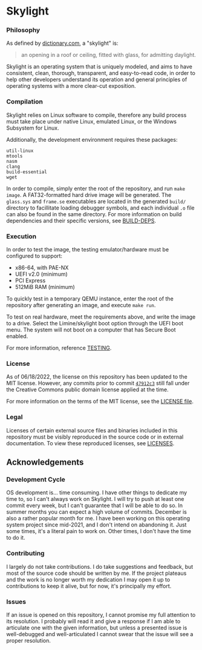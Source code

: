 # Skylight

### Philosophy
As defined by [dictionary.com](https://www.dictionary.com/browse/skylight#), a "skylight" is:
> an opening in a roof or ceiling, fitted with glass, for admitting daylight.

Skylight is an operating system that is uniquely modeled, and aims to have consistent, clean, thorough, transparent, and easy-to-read code, in order to help other developers understand its operation and general principles of operating systems with a more clear-cut exposition.

### Compilation
Skylight relies on Linux software to compile, therefore any build process must take place under native Linux, emulated Linux, or the Windows Subsystem for Linux.

Additionally, the development environment requires these packages:
```
util-linux 
mtools 
nasm 
clang 
build-essential 
wget
```

In order to compile, simply enter the root of the repository, and run `make image`. A FAT32-formatted hard drive image will be generated. The `glass.sys` and `frame.se` executables are located in the generated `build/` directory to facillitate loading debugger symbols, and each individual `.o` file can also be found in the same directory. For more information on build dependencies and their specific versions, see [BUILD-DEPS](docs/BUILD-DEPS.md).

### Execution
In order to test the image, the testing emulator/hardware must be configured to support:
 - x86-64, with PAE-NX
 - UEFI v2.0 (minimum)
 - PCI Express
 - 512MiB RAM (minimum)

To quickly test in a temporary QEMU instance, enter the root of the repository after generating an image, and execute `make run`.

To test on real hardware, meet the requirements above, and write the image to a drive. Select the Limine/skylight boot option through the UEFI boot menu. The system will not boot on a computer that has Secure Boot enabled.

For more information, reference [TESTING](docs/TESTING.md).

### License
As of 06/18/2022, the license on this repository has been updated to the MIT license. However, any commits prior to commit [`47912c3`](https://github.com/austanss/skylight/commit/47912c3e3d6b84a53ded0a549ef881042b5731ac) still fall under the Creative Commons public domain license applied at the time.

For more information on the terms of the MIT license, see the [LICENSE file](LICENSE).

### Legal
Licenses of certain external source files and binaries included in this repository must be visibly reproduced in the source code or in external documentation. To view these reproduced licenses, see [LICENSES](docs/LICENSES.md).

## Acknowledgements

### Development Cycle
OS development is... time consuming. I have other things to dedicate my time to, so I can't always work on Skylight. I will try to push at least one commit every week, but I can't guarantee that I will be able to do so. In summer months you can expect a high volume of commits. December is also a rather popular month for me. I have been working on this operating system project since mid-2021, and I don't intend on abandoning it. Just some times, it's a literal pain to work on. Other times, I don't have the time to do it.

### Contributing
I largely do not take contributions. I do take suggestions and feedback, but most of the source code should be written by me. If the project plateaus and the work is no longer worth my dedication I may open it up to contributions to keep it alive, but for now, it's principally my effort.

### Issues
If an issue is opened on this repository, I cannot promise my full attention to its resolution. I probably will read it and give a response if I am able to articulate one with the given information, but unless a presented issue is well-debugged and well-articulated I cannot swear that the issue will see a proper resolution.
